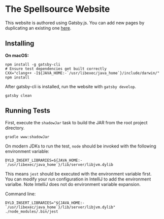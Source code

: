 # The Spellsource Website

This website is authored using Gatsby.js. You can add new pages by duplicating an existing one [here](src/pages-markdown/).


## Installing

**On macOS:**

```shell script
npm install -g gatsby-cli
# Ensure test dependencies get built correctly
CXX="clang++ -I${JAVA_HOME:-`/usr/libexec/java_home`}/include/darwin/" npm install
```

After gatsby-cli is installed, run the website with `gatsby develop`.

```shell script
gatsby clean
```

## Running Tests


First, execute the `shadowJar` task to build the JAR from the root project directory.

```
gradle www:shadowJar
```

On modern JDKs to run the test, `node` should be invoked with the following environment variable:

```
DYLD_INSERT_LIBRARIES=${JAVA_HOME:-`/usr/libexec/java_home`}/lib/server/libjvm.dylib
```

This means `jest` should be executed with the environment variable first. You can modify your run configuration in IntelliJ to add the environment varialbe. Note IntelliJ does not do environment variable expansion.

Command line:

```
DYLD_INSERT_LIBRARIES="${JAVA_HOME:-`/usr/libexec/java_home`}/lib/server/libjvm.dylib" ./node_modules/.bin/jest
```
